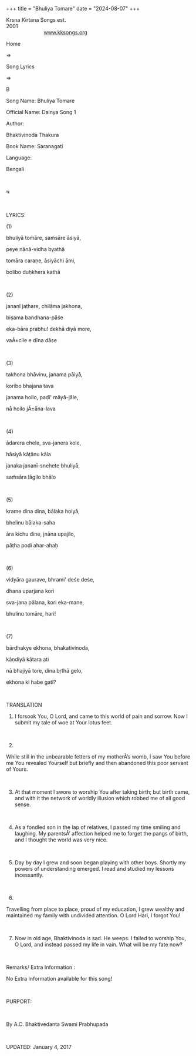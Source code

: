 +++ 
title = "Bhuliya Tomare"
date = "2024-08-07"
+++

Krsna Kirtana Songs est.
2001                                                                                                                                    
            
www.kksongs.org








Home
 
⇒
 
Song Lyrics
 
⇒
 
B


Song
Name: Bhuliya Tomare


Official
Name: Dainya Song 1


Author:

Bhaktivinoda
Thakura


Book
Name: 
Saranagati


Language:

Bengali


 








অ


















 


LYRICS:


(1)


bhuliyā
tomāre, saḿsāre āsiyā,

peye nānā-vidha byathā

tomāra caraṇe, āsiyāchi āmi,

bolibo duḥkhera kathā


 


(2)


jananī
jaṭhare, chilāma jakhona,

biṣama bandhana-pāśe

eka-bāra prabhu! dekhā diyā more,

vaÃ±cile e dīna dāse


 


(3)


takhona
bhāvinu, janama pāiyā,

koribo bhajana tava

janama hoilo, paḍi' māyā-jāle,

nā hoilo jÃ±āna-lava


 


(4)


ādarera
chele, sva-janera kole,

hāsiyā kāṭānu kāla

janaka jananī-snehete bhuliyā,

saḿsāra lāgilo bhālo


 


(5)


krame
dina dina, bālaka hoiyā,

bhelinu bālaka-saha

āra kichu dine, jnāna upajilo,

pāṭha poḍi ahar-ahaḥ


 


(6)


vidyāra
gaurave, bhrami' deśe deśe,

dhana uparjana kori

sva-jana pālana, kori eka-mane,

bhulinu tomāre, hari!


 


(7)


bārdhakye
ekhona, bhakativinoda,

kāṇdiyā kātara ati

nā bhajiyā tore, dina bṛthā gelo,

ekhona ki habe gati?


 


TRANSLATION


1) I
forsook You, O Lord, and came to this world of pain and sorrow. Now I submit my
tale of woe at Your lotus feet.


 


2)
While still in the unbearable fetters of my motherÂ’s womb, I saw You before me
You revealed Yourself but briefly and then abandoned this poor servant of
Yours.


 


3) At
that moment I swore to worship You after taking birth; but birth came, and with
it the network of worldly illusion which robbed me of all good sense.


 


4) As
a fondled son in the lap of relatives, I passed my time smiling and laughing.
My parentsÂ’ affection helped me to forget the pangs of birth, and I thought the
world was very nice.


 


5) Day
by day I grew and soon began playing with other boys. Shortly my powers of
understanding emerged. I read and studied my lessons incessantly.


 


6)
Travelling from place to place, proud of my education, I grew wealthy and
maintained my family with undivided attention. O Lord Hari, I forgot You!


 


7) Now
in old age, Bhaktivinoda is sad. He weeps. I failed to worship You, O Lord, and
instead passed my life in vain. What will be my fate now?


 


Remarks/ Extra Information
: 


No
Extra Information available for this song!


 


PURPORT:


       

By A.C.
Bhaktivedanta Swami Prabhupada


 


UPDATED:
 January 4, 2017